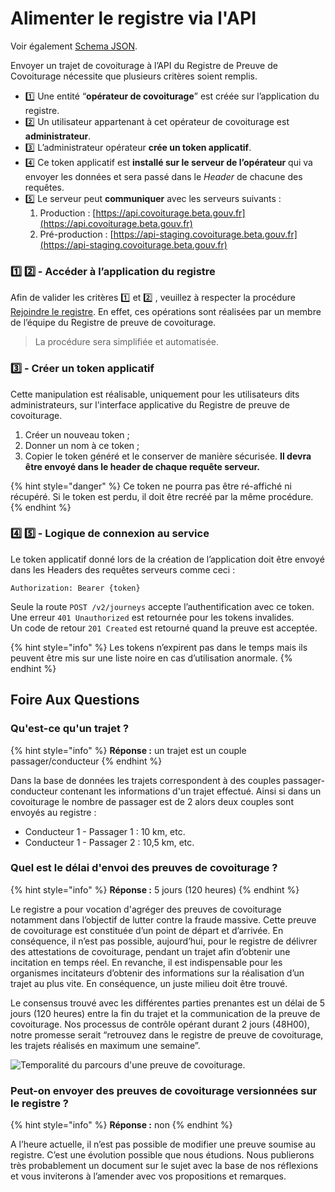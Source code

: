 # Alimenter le registre via l'API

Voir également [Schema JSON](../api/schema-json-v2.md).

Envoyer un trajet de covoiturage à l’API du Registre de Preuve de Covoiturage nécessite que plusieurs critères soient remplis.

* 1️⃣  Une entité “**opérateur de covoiturage**” est créée sur l’application du registre.
* 2️⃣  Un utilisateur appartenant à cet opérateur de covoiturage est **administrateur**.
* 3️⃣  L’administrateur opérateur **crée un token applicatif**.
* 4️⃣  Ce token applicatif est **installé sur le serveur de l’opérateur** qui va envoyer les données et sera passé dans le _Header_ de chacune des requêtes.
* 5️⃣  Le serveur peut **communiquer** avec les serveurs suivants :
  1. Production : [https://api.covoiturage.beta.gouv.fr](https://api.covoiturage.beta.gouv.fr)
  2. Pré-production : [https://api-staging.covoiturage.beta.gouv.fr](https://api-staging.covoiturage.beta.gouv.fr)

### 1️⃣   2️⃣ - Accéder à l’application du registre <a id="docs-internal-guid-1dcfb04d-7fff-6cd0-6f9f-785ab6cd35bb"></a>

Afin de valider les critères  1️⃣  et  2️⃣ , veuillez à respecter la procédure [Rejoindre le registre](onboarding.md). En effet, ces opérations sont réalisées par un membre de l’équipe du Registre de preuve de covoiturage.

> La procédure sera simplifiée et automatisée.

### 3️⃣ - Créer un token applicatif

Cette manipulation est réalisable, uniquement pour les utilisateurs dits administrateurs, sur l'interface applicative du Registre de preuve de covoiturage. 

1. Créer un nouveau token ;
2. Donner un nom à ce token ; 
3. Copier le token généré et le conserver de manière sécurisée. **Il devra être envoyé dans le header de chaque requête serveur.**

{% hint style="danger" %}
Ce token ne pourra pas être ré-affiché ni récupéré. Si le token est perdu, il doit être recréé par la même procédure.
{% endhint %}

### 4️⃣   5️⃣ - Logique de connexion au service

Le token applicatif donné lors de la création de l’application doit être envoyé dans les Headers des requêtes serveurs comme ceci :

`Authorization: Bearer {token}`

Seule la route `POST /v2/journeys` accepte l’authentification avec ce token.  
Une erreur `401 Unauthorized` est retournée pour les tokens invalides.  
Un code de retour `201 Created` est retourné quand la preuve est acceptée.

{% hint style="info" %}
Les tokens n’expirent pas dans le temps mais ils peuvent être mis sur une liste noire en cas d’utilisation anormale.
{% endhint %}

## Foire Aux Questions 

### Qu'est-ce qu'un trajet ?

{% hint style="info" %}
**Réponse :** un trajet est un couple passager/conducteur
{% endhint %}

Dans la base de données les trajets correspondent à des couples passager-conducteur contenant les informations d'un trajet effectué. Ainsi si dans un covoiturage le nombre de passager est de 2 alors deux couples sont envoyés au registre : 

* Conducteur 1 - Passager 1 : 10 km, etc. 
* Conducteur 1 - Passager 2 : 10,5 km, etc. 

### Quel est le délai d'envoi des preuves de covoiturage ? 

{% hint style="info" %}
**Réponse :** 5 jours \(120 heures\)
{% endhint %}

Le registre a pour vocation d'agréger des preuves de covoiturage notamment dans l’objectif de lutter contre la fraude massive. Cette preuve de covoiturage est constituée d’un point de départ et d’arrivée. En conséquence, il n’est pas possible, aujourd’hui, pour le registre de délivrer des attestations de covoiturage, pendant un trajet afin d’obtenir une incitation en temps réel. En revanche, il est indispensable pour les organismes incitateurs d’obtenir des informations sur la réalisation d’un trajet au plus vite. En conséquence, un juste milieu doit être trouvé.

Le consensus trouvé avec les différentes parties prenantes est un délai de 5 jours \(120 heures\) entre la fin du trajet et la communication de la preuve de covoiturage. Nos processus de contrôle opérant durant 2 jours \(48H00\), notre promesse serait “retrouvez dans le registre de preuve de covoiturage, les trajets réalisés en maximum une semaine”.

![Temporalit&#xE9; du parcours d&apos;une preuve de covoiturage.](https://lh3.googleusercontent.com/zKrEFxQ9BVpbDk2xWzorif1mu5Zm_6n6sarxLR1RDx9GDTpLN2GiLhenyjPw0-twOk9B5y7zY8hdmvkMy1fPP0cFLgBZlIvqG7RcDaxjunevmWX8w1uNxqaxdarVLO6ReK_w2uSn)

### Peut-on envoyer des preuves de covoiturage versionnées sur le registre ? 

{% hint style="info" %}
**Réponse :** non
{% endhint %}

A l’heure actuelle, il n’est pas possible de modifier une preuve soumise au registre. C’est une évolution possible que nous étudions. Nous publierons très probablement un document sur le sujet avec la base de nos réflexions et vous inviterons à l’amender avec vos propositions et remarques.  




